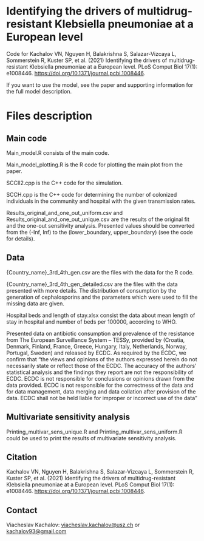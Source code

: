 # Identifying the drivers of multidrug-resistant Klebsiella pneumoniae at a European level
Code for Kachalov VN, Nguyen H, Balakrishna S, Salazar-Vizcaya L, Sommerstein R, Kuster SP, et al. (2021) Identifying the drivers of multidrug-resistant Klebsiella pneumoniae at a European level. PLoS Comput Biol 17(1): e1008446. https://doi.org/10.1371/journal.pcbi.1008446.

If you want to use the model, see the paper and supporting information for the full model description.
# Files description
## Main code
Main_model.R consists of the main code.

Main_model_plotting.R is the R code for plotting the main plot from the paper.

SCCII2.cpp is the C++ code for the simulation.

SCCH.cpp is the C++ code for determining the number of colonized individuals in the community and hospital with the given transmission rates.


Results_original_and_one_out_uniform.csv and Results_original_and_one_out_unique.csv are the results of the original fit and the one-out sensitivity analysis.
Presented values should be converted from the (-Inf, Inf) to the (lower_boundary, upper_boundary) (see the code for details).

## Data
{Country_name}_3rd_4th_gen.csv are the files with the data for the R code.

{Country_name}_3rd_4th_gen_detailed.csv are the files with the data presented with more details. The distribution of consumption by the generation of cephalosporins and the parameters which were used to fill the missing data are given.

Hospital beds and length of stay.xlsx consist the data about mean length of stay in hospital and number of beds per 100000, according to WHO.

Presented data on antibiotic consumption and prevalence of the resistance from The European Surveillance System – TESSy, provided by (Croatia, Denmark, Finland, France, Greece, Hungary, Italy, Netherlands, Norway, Portugal, Sweden) and released by ECDC. As required by the ECDC, we confirm that “the views and opinions of the authors expressed herein do not necessarily state or reflect those of the ECDC. The accuracy of the authors' statistical analysis and the findings they report are not the responsibility of ECDC. ECDC is not responsible for conclusions or opinions drawn from the data provided. ECDC is not responsible for the correctness of the data and for data management, data merging and data collation after provision of the data. ECDC shall not be held liable for improper or incorrect use of the data”

## Multivariate sensitivity analysis
Printing_multivar_sens_unique.R and Printing_multivar_sens_uniform.R could be used to print the results of multivariate sensitivity analysis.

## Citation
Kachalov VN, Nguyen H, Balakrishna S, Salazar-Vizcaya L, Sommerstein R, Kuster SP, et al. (2021) Identifying the drivers of multidrug-resistant Klebsiella pneumoniae at a European level. PLoS Comput Biol 17(1): e1008446. https://doi.org/10.1371/journal.pcbi.1008446.

## Contact
Viacheslav Kachalov: viacheslav.kachalov@usz.ch or kachalov93@gmail.com
